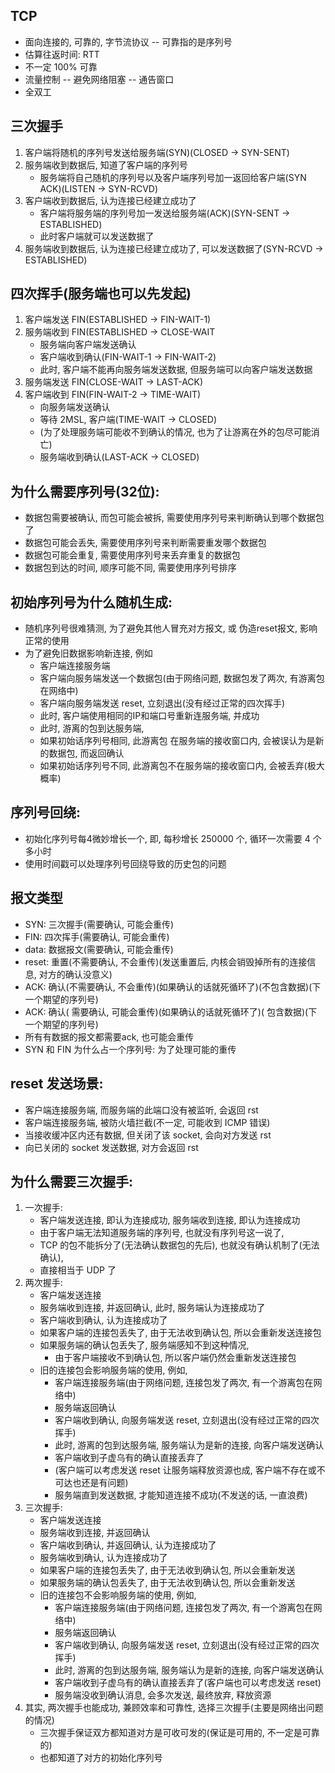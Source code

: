 
## TCP
* 面向连接的, 可靠的, 字节流协议 -- 可靠指的是序列号
* 估算往返时间: RTT
* 不一定 100% 可靠
* 流量控制 -- 避免网络阻塞 -- 通告窗口
* 全双工

## 三次握手
1. 客户端将随机的序列号发送给服务端(SYN)(CLOSED -> SYN-SENT)
2. 服务端收到数据后, 知道了客户端的序列号
   * 服务端将自己随机的序列号以及客户端序列号加一返回给客户端(SYN ACK)(LISTEN -> SYN-RCVD)
3. 客户端收到数据后, 认为连接已经建立成功了
   * 客户端将服务端的序列号加一发送给服务端(ACK)(SYN-SENT -> ESTABLISHED)
   * 此时客户端就可以发送数据了
4. 服务端收到数据后, 认为连接已经建立成功了, 可以发送数据了(SYN-RCVD -> ESTABLISHED)

## 四次挥手(服务端也可以先发起)
1. 客户端发送 FIN(ESTABLISHED -> FIN-WAIT-1)
2. 服务端收到 FIN(ESTABLISHED -> CLOSE-WAIT
    * 服务端向客户端发送确认
    * 客户端收到确认(FIN-WAIT-1 -> FIN-WAIT-2)
    * 此时, 客户端不能再向服务端发送数据, 但服务端可以向客户端发送数据
3. 服务端发送 FIN(CLOSE-WAIT -> LAST-ACK)
4. 客户端收到 FIN(FIN-WAIT-2 -> TIME-WAIT)
    * 向服务端发送确认
    * 等待 2MSL, 客户端(TIME-WAIT -> CLOSED)
    * (为了处理服务端可能收不到确认的情况, 也为了让游离在外的包尽可能消亡)
    * 服务端收到确认(LAST-ACK -> CLOSED)

## 为什么需要序列号(32位):
* 数据包需要被确认, 而包可能会被拆, 需要使用序列号来判断确认到哪个数据包了
* 数据包可能会丢失, 需要使用序列号来判断需要重发哪个数据包
* 数据包可能会重复, 需要使用序列号来丢弃重复的数据包
* 数据包到达的时间, 顺序可能不同, 需要使用序列号排序

## 初始序列号为什么随机生成:
* 随机序列号很难猜测, 为了避免其他人冒充对方报文, 或 伪造reset报文, 影响正常的使用
* 为了避免旧数据影响新连接, 例如
    * 客户端连接服务端
    * 客户端向服务端发送一个数据包(由于网络问题, 数据包发了两次, 有游离包在网络中)
    * 客户端向服务端发送 reset, 立刻退出(没有经过正常的四次挥手)
    * 此时, 客户端使用相同的IP和端口号重新连服务端, 并成功
    * 此时, 游离的包到达服务端,
    * 如果初始话序列号相同, 此游离包  在服务端的接收窗口内, 会被误认为是新的数据包, 而返回确认
    * 如果初始话序列号不同, 此游离包不在服务端的接收窗口内, 会被丢弃(极大概率)

## 序列号回绕:
* 初始化序列号每4微妙增长一个, 即, 每秒增长 250000 个, 循环一次需要 4 个多小时
* 使用时间戳可以处理序列号回绕导致的历史包的问题

## 报文类型
*   SYN: 三次握手(需要确认, 可能会重传)
*   FIN: 四次挥手(需要确认, 可能会重传)
*  data: 数据报文(需要确认, 可能会重传)
* reset: 重置(不需要确认,   不会重传)(发送重置后, 内核会销毁掉所有的连接信息, 对方的确认没意义)
*   ACK: 确认(不需要确认,   不会重传)(如果确认的话就死循环了)(不包含数据)(下一个期望的序列号)
*   ACK: 确认(  需要确认, 可能会重传)(如果确认的话就死循环了)(  包含数据)(下一个期望的序列号)
* 所有有数据的报文都需要ack, 也可能会重传
* SYN 和 FIN 为什么占一个序列号: 为了处理可能的重传

## reset 发送场景:
* 客户端连接服务端, 而服务端的此端口没有被监听, 会返回 rst
* 客户端连接服务端, 被防火墙拦截(不一定, 可能收到 ICMP 错误)
* 当接收缓冲区内还有数据, 但关闭了该 socket, 会向对方发送 rst
* 向已关闭的 socket 发送数据, 对方会返回 rst

## 为什么需要三次握手:
1. 一次握手:
    * 客户端发送连接, 即认为连接成功, 服务端收到连接, 即认为连接成功
    * 由于客户端无法知道服务端的序列号, 也就没有序列号这一说了,
    * TCP 的包不能拆分了(无法确认数据包的先后), 也就没有确认机制了(无法确认),
    * 直接相当于 UDP 了
2. 两次握手:
    * 客户端发送连接
    * 服务端收到连接, 并返回确认, 此时, 服务端认为连接成功了
    * 客户端收到确认, 认为连接成功了
    * 如果客户端的连接包丢失了, 由于无法收到确认包, 所以会重新发送连接包
    * 如果服务端的确认包丢失了, 服务端感知不到这种情况,
        * 由于客户端接收不到确认包, 所以客户端仍然会重新发送连接包
    * 旧的连接包会影响服务端的使用, 例如,
        * 客户端连接服务端(由于网络问题, 连接包发了两次, 有一个游离包在网络中)
        * 服务端返回确认
        * 客户端收到确认, 向服务端发送 reset, 立刻退出(没有经过正常的四次挥手)
        * 此时, 游离的包到达服务端, 服务端认为是新的连接, 向客户端发送确认
        * 客户端收到子虚乌有的确认直接丢弃了
        * (客户端可以考虑发送 reset 让服务端释放资源也成, 客户端不存在或不可达也还是有问题)
        * 服务端直到发送数据, 才能知道连接不成功(不发送的话, 一直浪费)
3. 三次握手:
    * 客户端发送连接
    * 服务端收到连接, 并返回确认
    * 客户端收到确认, 并返回确认, 认为连接成功了
    * 服务端收到确认, 认为连接成功了
    * 如果客户端的连接包丢失了, 由于无法收到确认包, 所以会重新发送
    * 如果服务端的确认包丢失了, 由于无法收到确认包, 所以会重新发送
    * 旧的连接包不会影响服务端的使用, 例如,
        * 客户端连接服务端(由于网络问题, 连接包发了两次, 有一个游离包在网络中)
        * 服务端返回确认
        * 客户端收到确认, 向服务端发送 reset, 立刻退出(没有经过正常的四次挥手)
        * 此时, 游离的包到达服务端, 服务端认为是新的连接, 向客户端发送确认
        * 客户端收到子虚乌有的确认直接丢弃了(客户端也可以考虑发送 reset)
        * 服务端没收到确认消息, 会多次发送, 最终放弃, 释放资源
4. 其实, 两次握手也能成功, 兼顾效率和可靠性, 选择三次握手(主要是网络出问题的情况)
    * 三次握手保证双方都知道对方是可收可发的(保证是可用的, 不一定是可靠的)
    * 也都知道了对方的初始化序列号


